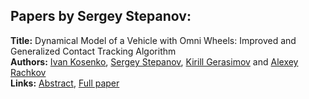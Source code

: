 <h2>Papers by Sergey Stepanov:</h2>
<p>
<b>Title:</b> Dynamical Model of a Vehicle with Omni Wheels: Improved and Generalized Contact Tracking Algorithm<br />
<b>Authors:</b> <a href="../authors/author_165.html">Ivan Kosenko</a>, <a href="../authors/author_295.html">Sergey Stepanov</a>, <a href="../authors/author_104.html">Kirill Gerasimov</a> and <a href="../authors/author_248.html">Alexey Rachkov</a><br />
<b>Links:</b> <a href="../abstracts/abstract_86.pdf">Abstract</a>, <a href="../submissions/ecp15118803_KosenkoStepanovGerasimovRachkov.pdf">Full paper</a>
</p>